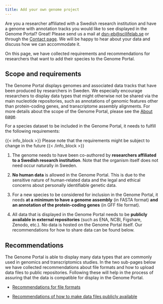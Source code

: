 ```yaml
---
title: Add your own genome project
---
```


Are you a researcher affiliated with a Swedish research institution and have a genome with annotation tracks you would like to see displayed in the Genome Portal? Great! Please send us a mail at [dsn-eb@scilifelab.se](mailto:dsn-eb@scilifelab.se) or through the <a href="/contact">Contact page</a>. We will be happy to hear about your data and discuss how we can accommodate it.

On this page, we have collected requirements and recommendations for researchers that want to add their species to the Genome Portal.

## Scope and requirements

The Genome Portal displays genomes and associated data tracks that have been produced by researchers in Sweden. We especially encourage researchers to display data types that might otherwise not be shared via the main nucleotide repositories, such as annotations of genomic features other than protein-coding genes, and transcriptome assembly alignments. For more details about the scope of the Genome Portal, please see the <a href="/about" target="_blank">About page</a>.

For a species dataset to be included in the Genome Portal, it needs to fulfill the following requirements:

{{< info_block >}}
Please note that the requirements might be subject to change in the future
{{< /info_block >}}

1. The genome needs to have been co-authored by **researchers affiliated to a Swedish research institution**. Note that the organism itself does not need occur naturally in Sweden.

2. **No human data** is allowed in the Genome Portal. This is due to the sensitive nature of human-related data and the legal and ethical concerns about personally identifiable genetic data.

3. For a new species to be considered for inclusion in the Genome Portal, it needs **at a minimum to have a genome assembly** (in FASTA format) **and an annotation of the protein-coding genes** (in GFF file format).

4. All data that is displayed in the Genome Portal needs to be **publicly available in external repositories** (such as ENA, NCBI, Figshare, Zenodo, etc.). No data is hosted on the Genome Portal itself. Our recommendations for how to share data can be found below.

## Recommendations

The Genome Portal is able to display many data types that are commonly used in genomics and transcriptomics studies. In the two sub-pages below we have collected recommendations about file formats and how to upload data files to public repositories. Following these will help in the process of assuring that the data is compatible for display in the Genome Portal.

* <a href="/add_genome/recommendations_for_file_formats">Recommendations for file formats</a>

* <a href="/add_genome/recommendations_for_making_data_public">Recommendations of how to make data files publicly available</a>
